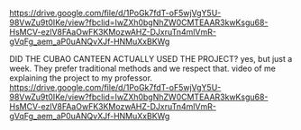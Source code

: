 https://drive.google.com/file/d/1PoGk7fdT-oF5wjVgY5U-98VwZu9t0IKe/view?fbclid=IwZXh0bgNhZW0CMTEAAR3kwKsgu68-HsMCV-ezlV8FAaOwFK3KMozwAHZ-DJxruTn4mlVmR-gVqFg_aem_aP0uANQvXJf-HNMuXxBKWg

DID THE CUBAO CANTEEN ACTUALLY USED THE PROJECT? yes, but just a week. They prefer traditional methods and we respect that.
video of me explaining the project to my professor. 
https://drive.google.com/file/d/1PoGk7fdT-oF5wjVgY5U-98VwZu9t0IKe/view?fbclid=IwZXh0bgNhZW0CMTEAAR3kwKsgu68-HsMCV-ezlV8FAaOwFK3KMozwAHZ-DJxruTn4mlVmR-gVqFg_aem_aP0uANQvXJf-HNMuXxBKWg
